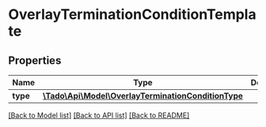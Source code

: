 # OverlayTerminationConditionTemplate

## Properties
Name | Type | Description | Notes
------------ | ------------- | ------------- | -------------
**type** | [**\Tado\Api\Model\OverlayTerminationConditionType**](OverlayTerminationConditionType.md) |  | 

[[Back to Model list]](../../README.md#documentation-for-models) [[Back to API list]](../../README.md#documentation-for-api-endpoints) [[Back to README]](../../README.md)

